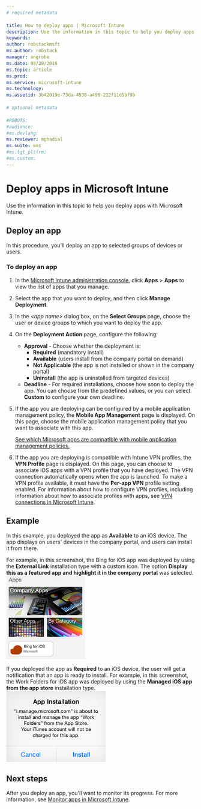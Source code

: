 ```yaml
---
# required metadata

title: How to deploy apps | Microsoft Intune
description: Use the information in this topic to help you deploy apps with Microsoft Intune.
keywords:
author: robstackmsft
ms.author: robstack
manager: angrobe
ms.date: 08/29/2016
ms.topic: article
ms.prod:
ms.service: microsoft-intune
ms.technology:
ms.assetid: 3b42019e-73da-4538-a496-212f11d5bf9b

# optional metadata

#ROBOTS:
#audience:
#ms.devlang:
ms.reviewer: mghadial
ms.suite: ems
#ms.tgt_pltfrm:
#ms.custom:
---
```

# Deploy apps in Microsoft Intune

Use the information in this topic to help you deploy apps with Microsoft Intune.


## Deploy an app
In this procedure, you'll deploy an app to selected groups of devices or users.

### To deploy an app

1. In the [Microsoft Intune administration console](https://manage.microsoft.com), click **Apps** &gt; **Apps** to view the list of apps that you manage.

2.  Select the app that you want to deploy, and then click **Manage Deployment**.

3.  In the *&lt;app name&gt;* dialog box, on the **Select Groups** page, choose the user or device groups to which you want to deploy the app.

4.  On the **Deployment Action** page, configure the following:

	- **Approval** - Choose whether the deployment is:
		- **Required** (mandatory install)
		- **Available** (users install from the company portal on demand)
		- **Not Applicable** (the app is not installed or shown in the company portal)
		- **Uninstall** (the app is uninstalled from targeted devices)
	- **Deadline** - For required installations, choose how soon to deploy the app. You can choose from the predefined values, or you can select **Custom** to configure your own deadline.

5. If the app you are deploying can be configured by a mobile application management policy, the **Mobile App Management** page is displayed. On this page, choose the mobile application management policy that you want to associate with this app.

	[See which Microsoft apps are compatible with mobile application management policies.](https://www.microsoft.com/en-us/server-cloud/products/microsoft-intune/partners.aspx)

6. If the app you are deploying is compatible with Intune VPN profiles, the **VPN Profile** page is displayed. On this page, you can choose to associate iOS apps with a VPN profile that you have deployed. The VPN connection automatically opens when the app is launched. To make a VPN profile available, it must have the **Per-app VPN** profile setting enabled.
 For information about how to configure VPN profiles, including information about how to associate profiles with apps, see [VPN connections in Microsoft Intune](vpn-connections-in-microsoft-intune.md).

## Example

In this example, you deployed the app as **Available** to an iOS device.
The app displays on users' devices in the company portal, and users can install it from there.

For example, in this screenshot, the Bing for iOS app was deployed by using the **External Link** installation type with a custom icon. The option **Display this as a featured app and highlight it in the company portal** was selected.  
![iOS available app](./media/available-install-on-iOS.png)

If you deployed the app as **Required** to an iOS device, the user will get a notification that an app is ready to install. For example, in this screenshot, the Work Folders for iOS app was deployed by using the **Managed iOS app from the app store** installation type.  
![iOS required app](./media/iOS-Required-install.PNG)

## Next steps

After you deploy an app, you'll want to monitor its progress. For more information, see [Monitor apps in Microsoft Intune](monitor-apps-in-microsoft-intune.md).
